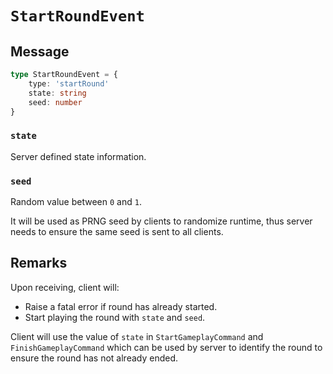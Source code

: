 # `StartRoundEvent`

## Message

```ts
type StartRoundEvent = {
    type: 'startRound'
    state: string
    seed: number
}
```

### `state`

Server defined state information.

### `seed`

Random value between `0` and `1`.

It will be used as PRNG seed by clients to randomize runtime, thus server needs to ensure the same seed is sent to all clients.

## Remarks

Upon receiving, client will:

-   Raise a fatal error if round has already started.
-   Start playing the round with `state` and `seed`.

Client will use the value of `state` in `StartGameplayCommand` and `FinishGameplayCommand` which can be used by server to identify the round to ensure the round has not already ended.
